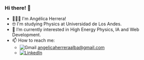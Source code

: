 ### Hi there! 👋

<!--
**aherrera3/aherrera3** is a ✨ _special_ ✨ repository because its `README.md` (this file) appears on your GitHub profile.

Here are some ideas to get you started:

- 🔭 I’m currently working on ...
- 🌱 I’m currently learning ...
- 👯 I’m looking to collaborate on ...
- 🤔 I’m looking for help with ...
- 💬 Ask me about ...
- 📫 How to reach me: ...
- 😄 Pronouns: ...
- ⚡ Fun fact: ...
-->

-  🙋🏻‍♀️ I'm Angélica Herrera!
-  🤓 I'm studying Physics at Universidad de Los Andes.
-  🌱 I’m currently interested in High Energy Physics, IA and Web Development. 
-  📫 How to reach me: 
      - ![Gmail](https://img.shields.io/badge/Gmail-D14836?style=plastic&logo=gmail&logoColor=white) angelicaherreraalba@gmail.com
      - <a href="linkedin.com/in/angelica-herrera-alba" > ![LinkedIn](https://img.shields.io/badge/linkedin-%230077B5.svg?style=plastic&logo=linkedin&logoColor=white) </a>

<!-- get to know me better: 
-  <img alt="React" src= "https://img.shields.io/badge/react-%2320232a.svg?style=for-the-badge&logo=react&logoColor=%2361DAFB" />
-   
-    
-      -->
